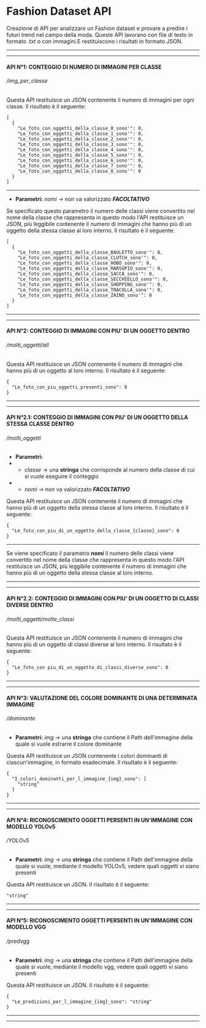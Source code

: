 # Fashion Dataset API

Creazione di API per analizzare un Fashion dataset e provare a predire i futuri trend nel campo della moda. Queste API lavorano con file di testo in formato .txt o con immagini.E restituiscono i risultati in formato JSON.

----
----
#### **API N°1:** CONTEGGIO DI NUMERO DI IMMAGINI PER CLASSE

###### /img_per_classe

Questa API restituisce un JSON contenente il numero di immagini per ogni classe. Il risultato è il seguente:

```
[
  {
    "Le_foto_con_oggetti_della_classe_0_sono'": 0,
    "Le_foto_con_oggetti_della_classe_1_sono'": 0,
    "Le_foto_con_oggetti_della_classe_2_sono'": 0,
    "Le_foto_con_oggetti_della_classe_3_sono'": 0,
    "Le_foto_con_oggetti_della_classe_4_sono'": 0,
    "Le_foto_con_oggetti_della_classe_5_sono'": 0,
    "Le_foto_con_oggetti_della_classe_6_sono'": 0,
    "Le_foto_con_oggetti_della_classe_7_sono'": 0,
	"Le_foto_con_oggetti_della_classe_8_sono'": 0
  }
]
```
----
* **Parametri:** _nomi_ -> non va valorizzato _**FACOLTATIVO**_

Se specificato questo parametro il numero delle classi viene convertito nel nome della classe che rappresenta in questo modo l'API restituisce un JSON, più leggibile contenente il numero di immagini che hanno più di un oggetto della stessa classe al loro interno. Il risultato è il seguente:

```
[
  {
    "Le_foto_con_oggetti_della_classe_BAULETTO_sono'": 0,
    "Le_foto_con_oggetti_della_classe_CLUTCH_sono'": 0,
    "Le_foto_con_oggetti_della_classe_HOBO_sono'": 0,
    "Le_foto_con_oggetti_della_classe_MARSUPIO_sono'": 0,
    "Le_foto_con_oggetti_della_classe_SACCA_sono'": 0,
    "Le_foto_con_oggetti_della_classe_SECCHIELLO_sono'": 0,
    "Le_foto_con_oggetti_della_classe_SHOPPING_sono'": 0,
    "Le_foto_con_oggetti_della_classe_TRACOLLA_sono'": 0,
	"Le_foto_con_oggetti_della_classe_ZAINO_sono'": 0
  }
]
```
----
----
#### **API N°2:** CONTEGGIO DI IMMAGINI CON PIU' DI UN OGGETTO DENTRO

###### /molti_oggetti/all

Questa API restituisce un JSON contenente il numero di immagini che hanno più di un oggetto al loro interno. Il risultato è il seguente:

```
{
  "Le_foto_con_piu_oggetti_presenti_sono": 0
}
```
----
----
#### **API N°2.1:** CONTEGGIO DI IMMAGINI CON PIU' DI UN OGGETTO DELLA STESSA CLASSE DENTRO

###### /molti_oggetti

* **Parametri:** 
* * _classe_ -> una **stringa** che corrisponde al numero della classe di cui si vuole eseguire il conteggio
* *  _nomi_ -> non va valorizzato _**FACOLTATIVO**_

Questa API restituisce un JSON contenente il numero di immagini che hanno più di un oggetto della stessa classe al loro interno. Il risultato è il seguente:

```
{
  "Le_foto_con_piu_di_un_oggetto_della_classe_{classe}_sono": 0
}
```
----
Se viene specificato il parametro **_nomi_** il numero delle classi viene convertito nel nome della classe che rappresenta in questo modo l'API restituisce un JSON, più leggibile contenente il numero di immagini che hanno più di un oggetto della stessa classe al loro interno.

----
----
#### **API N°2.2:** CONTEGGIO DI IMMAGINI CON PIU' DI UN OGGETTO DI CLASSI DIVERSE DENTRO

###### /molti_oggetti/molte_classi

Questa API restituisce un JSON contenente il numero di immagini che hanno più di un oggetto di classi diverse al loro interno. Il risultato è il seguente:

```
{
  "Le_foto_con piu_di_un_oggetto_di_classi_diverse_sono": 0
}
```
----
----
#### **API N°3:** VALUTAZIONE DEL COLORE DOMINANTE DI UNA DETERMINATA IMMAGINE

###### /dominante

* **Parametri:** _img_ -> una **stringa** che contiene il Path dell'immagine della quale si vuole estrarre il colore dominante

Questa API restituisce un JSON contenente i colori dominanti di ciascun'immagine, in formato esadecimale. Il risultato è il seguente:

```
{
  "I_colori_dominanti_per_l_immagine_{img}_sono": [
    "string"
  ]
}
```
----
----
#### **API N°4:** RICONOSCIMENTO OGGETTI PERSENTI IN UN'IMMAGINE CON MODELLO YOLOv5

###### /YOLOv5

* **Parametri:** _img_ -> una **stringa** che contiene il Path dell'immagine della quale si vuole, mediante il modello YOLOv5, vedere quali oggetti vi siano presenti

Questa API restituisce un JSON. Il risultato è il seguente:

```
"string"
```
----
----
#### **API N°5:** RICONOSCIMENTO OGGETTI PERSENTI IN UN'IMMAGINE CON MODELLO VGG

###### /predvgg

* **Parametri:** _img_ -> una **stringa** che contiene il Path dell'immagine della quale si vuole, mediante il modello vgg, vedere quali oggetti vi siano presenti

Questa API restituisce un JSON. Il risultato è il seguente:

```
{
  "Le_predizioni_per_l_immagine_{img}_sono": "string"
}
```
----
----